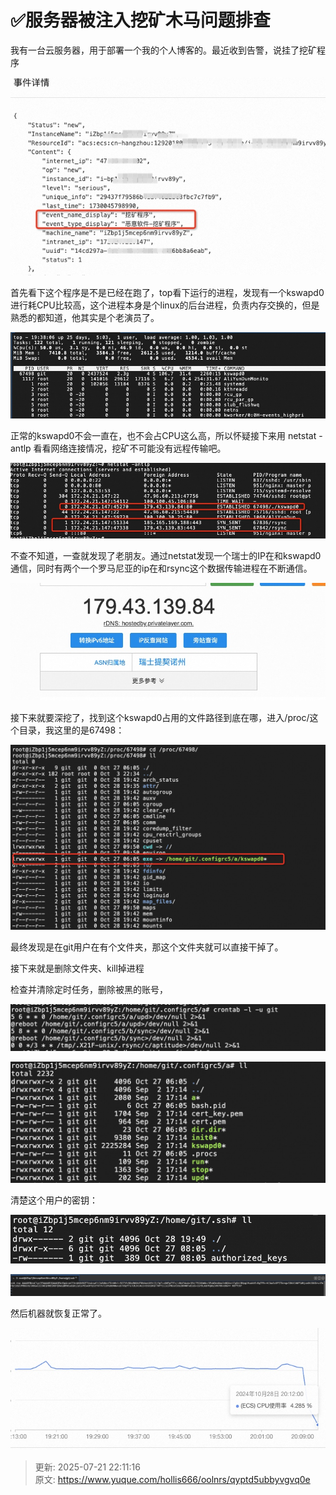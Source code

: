 # ✅服务器被注入挖矿木马问题排查

我有一台云服务器，用于部署一个我的个人博客的。最近收到告警，说挂了挖矿程序



![1733643005567-99520252-1a63-4e21-bc8f-68c385e1f456.jpeg](./img/umOvr-_ZWBtc_-e6/1733643005567-99520252-1a63-4e21-bc8f-68c385e1f456-330535.jpeg)



首先看下这个程序是不是已经在跑了，top看下运行的进程，发现有一个kswapd0进行耗CPU比较高，这个进程本身是个linux的后台进程，负责内存交换的，但是熟悉的都知道，他其实是个老演员了。

![1733643021771-2081d415-fb9b-4516-bc80-d3ca04585647.jpeg](./img/umOvr-_ZWBtc_-e6/1733643021771-2081d415-fb9b-4516-bc80-d3ca04585647-224097.jpeg)



正常的kswapd0不会一直在，也不会占CPU这么高，所以怀疑接下来用 netstat -antlp 看看网络连接情况，挖矿不可能没有远程传输吧。



![1733643033099-cfca190f-fe81-422c-a045-45c223dff2f6.jpeg](./img/umOvr-_ZWBtc_-e6/1733643033099-cfca190f-fe81-422c-a045-45c223dff2f6-193619.jpeg)



不查不知道，一查就发现了老朋友。通过netstat发现一个瑞士的IP在和kswapd0通信，同时有两个一个罗马尼亚的ip在和rsync这个数据传输进程在不断通信。

![1733643065435-6c25c878-7edf-4a1b-b5e5-988d144595f5.jpeg](./img/umOvr-_ZWBtc_-e6/1733643065435-6c25c878-7edf-4a1b-b5e5-988d144595f5-252659.jpeg)



接下来就要深挖了，找到这个kswapd0占用的文件路径到底在哪，进入/proc/<pid>这个目录，我这里的<pid>是67498：



![1733643072322-abb85034-d216-4723-9ce7-db871d14b125.jpeg](./img/umOvr-_ZWBtc_-e6/1733643072322-abb85034-d216-4723-9ce7-db871d14b125-123918.jpeg)



最终发现是在git用户在有个文件夹，那这个文件夹就可以直接干掉了。



接下来就是删除文件夹、kill掉进程



检查并清除定时任务，删除被黑的账号，

![17301161156604.jpg](./img/umOvr-_ZWBtc_-e6/1753364505439-583d69a0-91fa-476b-a37f-1527b7efce1c-053619.jpeg)



![17301161364605.jpg](./img/umOvr-_ZWBtc_-e6/1753364505451-3b791d95-07a6-4d8c-8158-f85169554e37-881923.jpeg)



清楚这个用户的密钥：

![17301161864500.jpg](./img/umOvr-_ZWBtc_-e6/1753364505453-cf496b41-5e84-42f4-871e-bafff8999993-952155.jpeg)



![17301161969683-scaled.jpg](./img/umOvr-_ZWBtc_-e6/1753364505447-c28bd437-78e2-4348-ae3f-3dc1f1fbc2cd-187228.jpeg)



然后机器就恢复正常了。

![17301175667214.jpg](./img/umOvr-_ZWBtc_-e6/1753364505421-3aa8bf58-86df-48e7-b93e-9d0483e858a9-630782.jpeg)



> 更新: 2025-07-21 22:11:16  
> 原文: <https://www.yuque.com/hollis666/oolnrs/qyptd5ubbyvgvq0e>